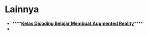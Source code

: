 # Lainnya

* \*\*\*\*[**Kelas Dicoding Belajar Membuat Augmented Reality**](https://www.dicoding.com/academies/135)\*\*\*\*
* 
